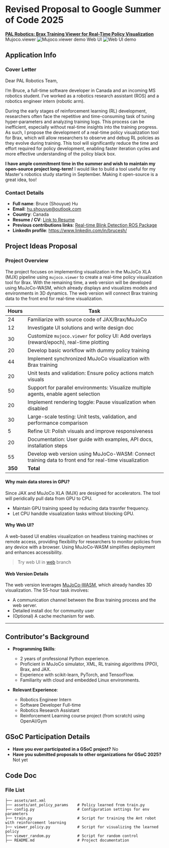 # Revised Proposal to Google Summer of Code 2025  
**[PAL Robotics: Brax Training Viewer for Real-Time Policy Visualization](https://pal-robotics.com/2025-google-summer-code-proposals/)**\
Mujoco.viewer
![Mujoco.viewer demo](https://github.com/bsyh/brax/blob/main/doc/random.gif?raw=true)
Web UI
![Web UI demo](https://github.com/bsyh/brax/blob/main/doc/web_demo.gif?raw=true)

## Application Info

### Cover Letter
Dear PAL Robotics Team,

I’m Bruce, a full-time software developer in Canada and an incoming MS robotics student. I’ve worked as a robotics research assistant (ROS) and a robotics engineer intern (robotic arm).

During the early stages of reinforcement learning (RL) development, researchers often face the repetitive and time-consuming task of tuning hyper-parameters and analyzing training logs. This process can be inefficient, especially without real-time insights into the training progress. As such, I propose the development of a real-time policy visualization tool for Brax, which will allow researchers to observe and debug RL policies as they evolve during training. This tool will significantly reduce the time and effort required for policy development, enabling faster iteration cycles and more effective understanding of the policy black box.

**I have ample commitment time in the summer and wish to maintain my open-source project long-term!** I would like to build a tool useful for my Master's robotics study starting in September. Making it open-source is a great idea, too!

### Contact Details
- **Full name**: Bruce (Shouyue) Hu  
- **Email**: hu.shouyue@outlook.com  
- **Country**: Canada  
- **Resume / CV**: [Link to Resume](doc/resume_bruce_hu.pdf)  
- **Previous contributions links**: [Real-time Blink Detection ROS Package](https://github.com/bsyh/blink_detect_live)  
- **LinkedIn profile**: https://www.linkedin.com/in/brucesh/

## Project Ideas Proposal

### Project Overview
The project focuses on implementing visualization in the MuJoCo XLA (MJX) pipeline using `mujoco.viewer` to create a real-time policy visualization tool for Brax. With the remaining time, a web version will be developed using MuJoCo-WASM, which already displays and visualizes models and environments in 3D dynamics. The web version will connect Brax training data to the front end for real-time visualization.


| **Hours** | **Task**                                                                 |
|-----------|--------------------------------------------------------------------------|
| 24        | Familiarize with source code of JAX/Brax/MuJoCo                          |
| 12        | Investigate UI solutions and write design doc                           |
| 30        | Customize `mujoco.viewer` for policy UI: Add overlays (reward/epoch), real-time plotting |
| 20        | Develop basic workflow with dummy policy training                       |
| 44        | Implement synchronized MuJoCo visualization with Brax training          |
| 20        | Unit tests and validation: Ensure policy actions match visuals          |
| 50        | Support for parallel environments: Visualize multiple agents, enable agent selection |
| 20        | Implement rendering toggle: Pause visualization when disabled           |
| 30        | Large-scale testing: Unit tests, validation, and performance comparison |
| 5        | Refine UI: Polish visuals and improve responsiveness                    |
| 20        | Documentation: User guide with examples, API docs, installation steps   |
| 55        | Develop web version using MuJoCo-WASM: Connect training data to front end for real-time visualization |
| **350**   | **Total**                                                               |

#### Why main data stores in GPU?
Since JAX and MuJoCo XLA (MJX) are designed for accelerators. The tool will peridically pull data from GPU to CPU. 
- Maintain GPU training speed by reducing data trasnfer frequency.
- Let CPU handdle visualization tasks without blocking GPU.

#### Why Web UI?
A web-based UI enables visualization on headless training machines or remote access, providing flexibility for researchers to monitor policies from any device with a browser. Using MuJoCo-WASM simplifies deployment and enhances accessibility.
> Try web UI in [web](https://github.com/bsyh/brax/tree/web) branch

#### Web Version Details
The web version leverages [MuJoCo-WASM](https://github.com/zalo/mujoco_wasm#), which already handles 3D visualization. The 55-hour task involves:
- A communication channel between the Brax training process and the web server.
- Detailed install doc for community user
- (Optional) A cache mechanism for web.

---

## Contributor's Background
- **Programming Skills**:  
  - 2 years of professional Python experience.  
  - Proficient in MuJoCo simulator, XML, RL training algorithms (PPO), Brax, and JAX.  
  - Experience with scikit-learn, PyTorch, and TensorFlow.  
  - Familiarity with cloud and embedded Linux environments.  

- **Relevant Experience**:  
  - Robotics Engineer Intern  
  - Software Developer Full-time  
  - Robotics Research Assistant  
  - Reinforcement Learning course project (from scratch) using OpenAI/Gym  

## GSoC Participation Details
- **Have you ever participated in a GSoC project?** No  
- **Have you submitted proposals to other organizations for GSoC 2025?** Not yet  

## Code Doc
### File List
```
├── assets/ant.xml
├── assets/ant_policy_params	# Policy learned from train.py         
├── config.py                   # Configuration settings for env parameters
├── train.py                    # Script for training the Ant robot with reinforcement learning
├── viewer_policy.py            # Script for visualizing the learned policy
├── viewer_random.py         	# Script for random control
├── README.md               	# Project documentation
```
